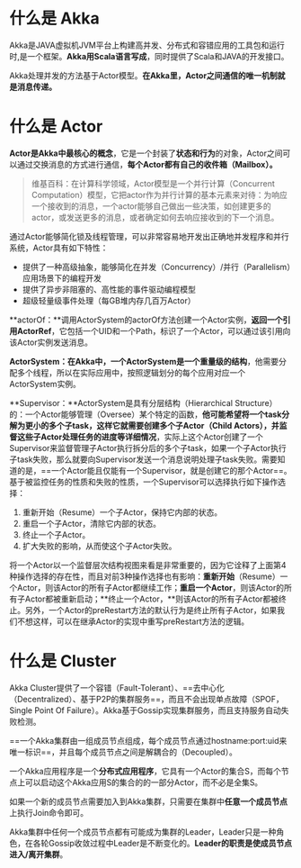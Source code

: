 # 什么是 Akka

Akka是JAVA虚拟机JVM平台上构建高并发、分布式和容错应用的工具包和运行时,是一个框架。**Akka用Scala语言写成**，同时提供了Scala和JAVA的开发接口。

Akka处理并发的方法基于Actor模型。**在Akka里，Actor之间通信的唯一机制就是消息传递。** 

# 什么是 Actor

**Actor是Akka中最核心的概念**，它是一个封装了**状态和行为**的对象，Actor之间可以通过交换消息的方式进行通信，**每个Actor都有自己的收件箱（Mailbox）。** 

> 维基百科：在计算科学领域，Actor模型是一个并行计算（Concurrent Computation）模型，它把actor作为并行计算的基本元素来对待：为响应一个接收到的消息，一个actor能够自己做出一些决策，如创建更多的actor，或发送更多的消息，或者确定如何去响应接收到的下一个消息。 

通过Actor能够简化锁及线程管理，可以非常容易地开发出正确地并发程序和并行系统，Actor具有如下特性：

- 提供了一种高级抽象，能够简化在并发（Concurrency）/并行（Parallelism）应用场景下的编程开发
- 提供了异步非阻塞的、高性能的事件驱动编程模型
- 超级轻量级事件处理（每GB堆内存几百万Actor）

**actorOf：**调用ActorSystem的actorOf方法创建一个Actor实例，**返回一个引用ActorRef**，它包括一个UID和一个Path，标识了一个Actor，可以通过该引用向该Actor实例发送消息。

**ActorSystem：**在Akka中，一个ActorSystem是一个**重量级的结构**，他需要分配多个线程，所以在实际应用中，按照逻辑划分的每个应用对应一个ActorSystem实例。

**Supervisor：**ActorSystem是具有分层结构（Hierarchical Structure）的：一个Actor能够管理（Oversee）某个特定的函数，**他可能希望将一个task分解为更小的多个子task，这样它就需要创建多个子Actor（Child Actors），并监督这些子Actor处理任务的进度等详细情况**，实际上这个Actor创建了一个Supervisor来监督管理子Actor执行拆分后的多个子task，如果一个子Actor执行子task失败，那么就要向Supervisor发送一个消息说明处理子task失败。需要知道的是，==一个Actor能且仅能有一个Supervisor，就是创建它的那个Actor==。基于被监控任务的性质和失败的性质，一个Supervisor可以选择执行如下操作选择：

1. 重新开始（Resume）一个子Actor，保持它内部的状态。
2. 重启一个子Actor，清除它内部的状态。
3. 终止一个子Actor。
4. 扩大失败的影响，从而使这个子Actor失败。

将一个Actor以一个监督层次结构视图来看是非常重要的，因为它诠释了上面第4种操作选择的存在性，而且对前3种操作选择也有影响：**重新开始**（Resume）一个Actor，则该Actor的所有子Actor都继续工作；**重启一个Actor**，则该Actor的所有子Actor都被重新启动；**终止一个Actor，**则该Actor的所有子Actor都被终止。另外，一个Actor的preRestart方法的默认行为是终止所有子Actor，如果我们不想这样，可以在继承Actor的实现中重写preRestart方法的逻辑。

# 什么是 Cluster

Akka Cluster提供了一个容错（Fault-Tolerant）、==去中心化（Decentralized）、基于P2P的集群服务==，而且不会出现单点故障（SPOF， Single Point Of Failure）。Akka基于Gossip实现集群服务，而且支持服务自动失败检测。 

==一个Akka集群由一组成员节点组成，每个成员节点通过hostname:port:uid来唯一标识==，并且每个成员节点之间是解耦合的（Decoupled）。 

一个Akka应用程序是一个**分布式应用程序**，它具有一个Actor的集合S，而每个节点上可以启动这个Akka应用S的集合的的一部分Actor，而不必是全集S。 

如果一个新的成员节点需要加入到Akka集群，只需要在集群中**任意一个成员节点**上执行Join命令即可。 

Akka集群中任何一个成员节点都有可能成为集群的Leader，Leader只是一种角色，在各轮Gossip收敛过程中Leader是不断变化的。**Leader的职责是使成员节点进入/离开集群**。 













